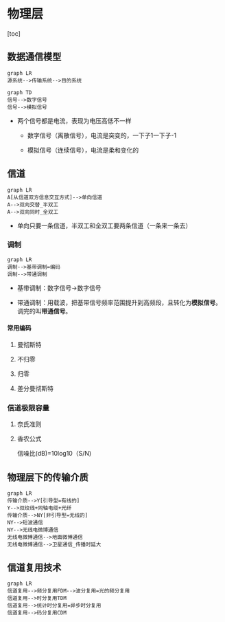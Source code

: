 # 物理层

[toc]

## 数据通信模型

```mermaid
graph LR
源系统-->传输系统-->目的系统
```

```mermaid
graph TD
信号-->数字信号
信号-->模拟信号
```

+ 两个信号都是电流，表现为电压高低不一样

  + 数字信号（离散信号），电流是突变的，一下子1一下子-1

  + 模拟信号（连续信号），电流是柔和变化的

    

## 信道

``` mermaid
graph LR
A[从信道双方信息交互方式]-->单向信道
A-->双向交替_半双工
A-->双向同时_全双工
```

+ 单向只要一条信道，半双工和全双工要两条信道（一条来一条去）

### 调制

```mermaid
graph LR
调制-->基带调制=编码
调制-->带通调制
```

+ 基带调制：数字信号->数字信号

+ 带通调制：用载波，把基带信号频率范围提升到高频段，且转化为**模拟信号**。调完的叫**带通信号**。

####    常用编码

1. 曼彻斯特

2. 不归零

3. 归零

4. 差分曼彻斯特

### 信道极限容量

   1. 奈氏准则

   2. 香农公式

      信噪比(dB)=10log10（S/N)

## 物理层下的传输介质

```mermaid
graph LR
传输介质-->Y[引导型=有线的]
Y-->双绞线+同轴电缆+光纤
传输介质-->NY[非引导型=无线的]
NY-->短波通信
NY-->无线电微博通信
无线电微博通信-->地面微博通信
无线电微博通信-->卫星通信_传播时延大
```



## 信道复用技术

```mermaid
graph LR
信道复用-->频分复用FDM-->波分复用=光的频分复用
信道复用-->时分复用TDM
信道复用-->统计时分复用=异步时分复用
信道复用-->码分复用CDM
```



   

  

